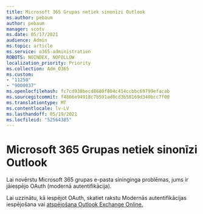 ```yaml
---
title: Microsoft 365 Grupas netiek sinonīzi Outlook
ms.author: pebaum
author: pebaum
manager: scotv
ms.date: 05/17/2021
audience: Admin
ms.topic: article
ms.service: o365-administration
ROBOTS: NOINDEX, NOFOLLOW
localization_priority: Priority
ms.collection: Adm_O365
ms.custom:
- "11250"
- "9000037"
ms.openlocfilehash: fc7cd938becd8680f804c414ccbbc69799efacab
ms.sourcegitcommit: f4866e94918c7b591ad0cd3b58169d340bcc7f00
ms.translationtype: MT
ms.contentlocale: lv-LV
ms.lasthandoff: 05/19/2021
ms.locfileid: "52564385"
---
```

# <a name="microsoft-365-groups-not-synching-in-outlook"></a>Microsoft 365 Grupas netiek sinonīzi Outlook

Lai novērstu Microsoft 365 grupas e-pasta sininginga problēmas, jums ir jāiespējo OAuth (modernā autentifikācija). 

Lai uzzinātu, kā iespējot OAuth, skatiet rakstu Modernās autentifikācijas iespējošana vai [atspējošana Outlook Exchange Online.](/exchange/clients-and-mobile-in-exchange-online/enable-or-disable-modern-authentication-in-exchange-online)